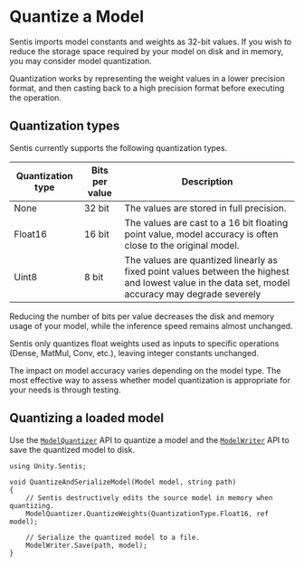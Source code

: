 # Quantize a Model

Sentis imports model constants and weights as 32-bit values. If you wish to reduce the storage space required by your model on disk and in memory, you may consider model quantization.

Quantization works by representing the weight values in a lower precision format, and then casting back to a high precision format before executing the operation.

## Quantization types

Sentis currently supports the following quantization types.

| Quantization type | Bits per value | Description                                                                                                |
|-------------------|----------------|------------------------------------------------------------------------------------------------------------|
| None              | 32 bit         | The values are stored in full precision.                                                                   |
| Float16           | 16 bit         | The values are cast to a 16 bit floating point value, model accuracy is often close to the original model. |
| Uint8             | 8 bit          | The values are quantized linearly as fixed point values between the highest and lowest value in the data set, model accuracy may degrade severely |

Reducing the number of bits per value decreases the disk and memory usage of your model, while the inference speed remains almost unchanged.

Sentis only quantizes float weights used as inputs to specific operations (Dense, MatMul, Conv, etc.), leaving integer constants unchanged.

The impact on model accuracy varies depending on the model type. The most effective way to assess whether model quantization is appropriate for your needs is through testing.

## Quantizing a loaded model

Use the [`ModelQuantizer`](xref:Unity.Sentis.Quantization.ModelQuantizer) API to quantize a model and the [`ModelWriter`](xref:Unity.Sentis.ModelWriter) API to save the quantized model to disk.

```
using Unity.Sentis;

void QuantizeAndSerializeModel(Model model, string path)
{
    // Sentis destructively edits the source model in memory when quantizing.
    ModelQuantizer.QuantizeWeights(QuantizationType.Float16, ref model);

    // Serialize the quantized model to a file.
    ModelWriter.Save(path, model);
}
```

